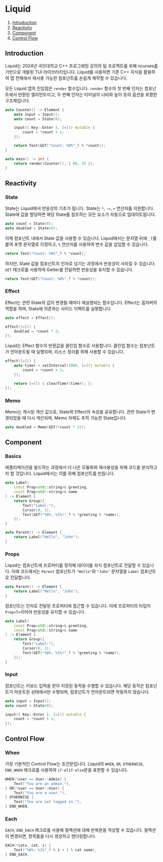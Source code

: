 # Liquid

1. [Introduction](#introduction)
2. [Reactivity](#reactivity)
3. [Component](#component)
4. [Control Flow](#control-flow)

## Introduction

Liquid는 2024년 국민대학교 C++ 프로그래밍 강의의 팀 프로젝트를 위해 ncurses를 기반으로 개발된 TUI 라이브러리입니다. Liquid를 사용하면 기존 C++ 지식을 활용하여 앱 전체에서 재사용 가능한 컴포넌트를 손쉽게 제작할 수 있습니다.

모든 Liquid 앱의 진입점은 `render` 함수입니다. `render` 함수의 첫 번째 인자는 컴포넌트에서 반환된 엘리먼트이고, 두 번째 인자는 터미널의 너비와 높이 등의 옵션을 포함한 구조체입니다.

```cpp
auto Counter() -> Element {
    auto input = Input();
    auto count = State(0);

    input({ Key::Enter }, [=]() mutable {
        count = *count + 1;
    });

    return Text(GET("Count: %0%"_f % *count));
}

auto main() -> int {
    return render(Counter(), { 80, 25 });
}
```

## Reactivity

### State

State는 Liquid에서 반응성의 기초가 됩니다. State는 `*`, `->`, `=` 연산자를 지원합니다. State에 값을 할당하면 해당 State를 참조하는 모든 요소가 자동으로 업데이트됩니다.

```cpp
auto count = State(0);
auto doubled = State(0);
```

이제 컴포넌트 내에서 State 값을 사용할 수 있습니다. Liquid에서는 문자열 뒤에 `_f`를 붙여 포맷 문자열로 지정하고, `%` 연산자를 사용하여 변수 값을 삽입할 수 있습니다.

```cpp
return Text("Count: %0%"_f % *count);
```

하지만, State 값을 컴포넌트의 인자로 넘기는 과정에서 반응성이 사라질 수 있습니다. `GET` 매크로를 사용하여 Getter를 전달하면 반응성을 유지할 수 있습니다.

```cpp
return Text(GET("Count: %0%"_f % *count));
```

### Effect

Effect는 관련 State의 값이 변경될 때마다 재실행되는 함수입니다. Effect는 옵저버의 역할을 하며, State에 의존하는 사이드 이펙트를 실행합니다.

```cpp
auto effect = Effect();

effect([=]() {
    doubled = *count * 2;
});
```

Liquid는 Effect 함수의 반환값을 클린업 함수로 사용합니다. 클린업 함수는 컴포넌트가 언마운트될 때 실행되며, 리소스 정리를 위해 사용할 수 있습니다.

```cpp
effect([=]() {
    auto timer = setInterval(1000, [=]() mutable {
        count = *count + 1;
    });

    return [=]() { clearTimer(timer); };
});
```

### Memo

Memo는 캐시된 계산 값으로, State와 Effect의 속성을 공유합니다. 관련 State가 변경되었을 때 다시 계산되며, Memo 자체도 추적 가능한 State입니다.

```cpp
auto doubled = Memo(GET(*count * 2));
```

## Component

### Basics

애플리케이션을 빌드하는 과정에서 더 나은 모듈화와 재사용성을 위해 코드를 분리하고자 할 것입니다. Liquid에서는 이를 위해 컴포넌트를 만듭니다.

```cpp
auto Label(
    const Prop<std::string>& greeting,
    const Prop<std::string>& name
) -> Element {
    return Group({
        Text("Label:"),
        Cursor(0, 1),
        Text(GET("%0%, %1%!"_f % *greeting % *name)),
    });
}

auto Parent() -> Element {
    return Label("Hello", "John");
}
```

### Props

Liquid는 컴포넌트에 프로퍼티를 정의해 데이터를 자식 컴포넌트로 전달할 수 있습니다. 아래 코드에서는 `Parent` 컴포넌트가 `"Hello"`와 `"John"` 문자열을 `Label` 컴포넌트로 전달합니다.

```cpp
auto Parent() -> Element {
    return Label("Hello", "John");
}
```

컴포넌트는 인자로 전달된 프로퍼티에 접근할 수 있습니다. 이때 프로퍼티의 타입이 `Prop<T>`이어야 반응성을 유지할 수 있습니다.

```cpp
auto Label(
    const Prop<std::string>& greeting,
    const Prop<std::string>& name
) -> Element {
    return Group({
        Text("Label:"),
        Cursor(0, 1),
        Text(GET("%0%, %1%!"_f % *greeting % *name)),
    });
}
```

### Input

컴포넌트는 키보드 입력을 받아 지정된 동작을 수행할 수 있습니다. 해당 동작은 컴포넌트가 마운트된 상태에서만 수행되며, 컴포넌트가 언마운트되면 작동하지 않습니다.

```cpp
auto input = Input();
auto count = State(0);

input({ Key::Enter }, [=]() mutable {
    count = *count + 1;
});
```

## Control Flow

### When

가장 기본적인 Control Flow는 조건문입니다. Liquid의 `WHEN`, `OR`, `OTHERWISE`, `END_WHEN` 매크로를 사용하여 `if-elif-else`문을 표현할 수 있습니다.

```cpp
WHEN(*user == User::Admin) {
    Text("You are an admin."),
} OR(*user == User::User) {
    Text("You are a user."),
} OTHERWISE {
    Text("You are not logged in."),
} END_WHEN,
```

### Each

`EACH`, `END_EACH` 매크로를 사용해 컬렉션에 대해 반복문을 작성할 수 있습니다. 컬렉션이 변경되면, 항목들을 다시 생성하고 렌더링합니다.

```cpp
EACH(*cats, cat, i) {
    Text("%0%: %1%"_f % i + 1 % cat.name),
} END_EACH,
```
